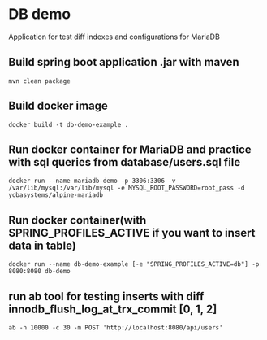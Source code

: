 # DB demo
Application for test diff indexes and configurations for MariaDB

## Build spring boot application .jar with maven
```
mvn clean package
```

## Build docker image
```
docker build -t db-demo-example .
```

## Run docker container for MariaDB and practice with sql queries from database/users.sql file
```
docker run --name mariadb-demo -p 3306:3306 -v /var/lib/mysql:/var/lib/mysql -e MYSQL_ROOT_PASSWORD=root_pass -d yobasystems/alpine-mariadb 
```

## Run docker container(with SPRING_PROFILES_ACTIVE if you want to insert data in table)
```
docker run --name db-demo-example [-e "SPRING_PROFILES_ACTIVE=db"] -p 8080:8080 db-demo
```

## run ab tool for testing inserts with diff innodb_flush_log_at_trx_commit [0, 1, 2]
```
ab -n 10000 -c 30 -m POST 'http://localhost:8080/api/users'
```
